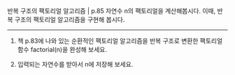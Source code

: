 반복 구조의 팩토리얼 알고리즘 | p.85
자연수 n의 팩토리얼을 계산해봅시다.
이때, 반복 구조의 팩토리얼 알고리즘을 구현해 봅시다.

---

1. 책 p.83에 나와 있는 순환적인 팩토리얼 알고리즘을 반복 구조로 변환한 팩토리얼 함수 factorial(n)을 완성해 보세요.

2. 입력되는 자연수를 받아서 n에 저장해 보세요.